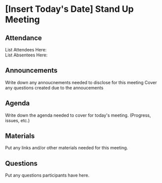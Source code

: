# [Insert Today's Date] Stand Up Meeting

## Attendance
List Attendees Here:\
List Absentees Here:

## Announcements
Write down any annoucnements needed to disclose for this meeting
Cover any questions created due to the annoucements

## Agenda
Write down the agenda needed to cover for today's meeting. (Progress, issues, etc.)

## Materials
Put any links and/or other materials needed for this meeting.

## Questions
Put any questions participants have here.


